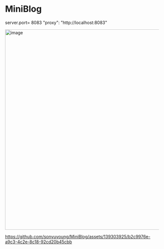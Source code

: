 
# MiniBlog
server.port= 8083 
"proxy": "http://localhost:8083" 

<img width="655" alt="image" src="https://github.com/sonyuyoung/MiniBlog/assets/139303925/5a6a7c86-6c76-4da7-933b-5a693e168250">



https://github.com/sonyuyoung/MiniBlog/assets/139303925/b2c9976e-a9c3-4c2e-8c18-92cd20b45cbb

